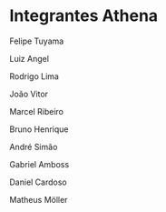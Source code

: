 # Integrantes Athena
Felipe Tuyama

Luiz Angel

Rodrigo Lima

João Vitor

Marcel Ribeiro

Bruno Henrique

André Simão

Gabriel Amboss

Daniel Cardoso

Matheus Möller
